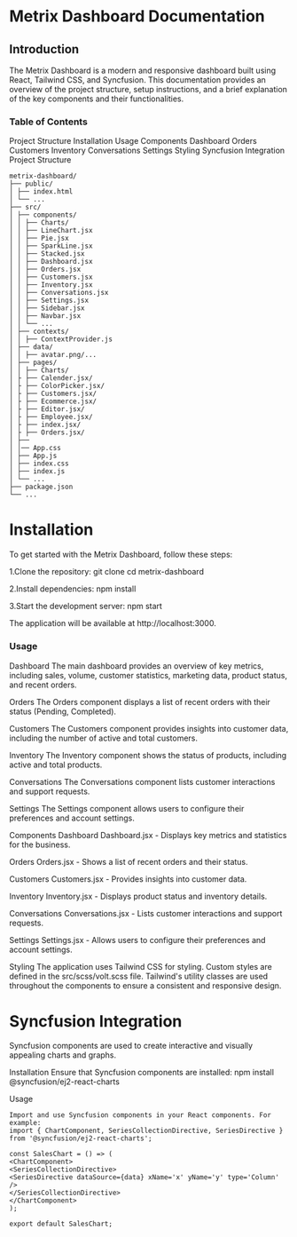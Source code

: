 # Metrix Dashboard Documentation

## Introduction

The Metrix Dashboard is a modern and responsive dashboard built using React, Tailwind CSS, and Syncfusion. This documentation provides an overview of the project structure, setup instructions, and a brief explanation of the key components and their functionalities.

### Table of Contents

Project Structure
Installation
Usage
Components
Dashboard
Orders
Customers
Inventory
Conversations
Settings
Styling
Syncfusion Integration
Project Structure

```
metrix-dashboard/
├── public/
│ ├── index.html
│ └── ...
├── src/
│ ├── components/
│ │ ├── Charts/
│ │ ├── LineChart.jsx
│ │ ├── Pie.jsx
│ │ ├── SparkLine.jsx
│ │ ├── Stacked.jsx
│ │ ├── Dashboard.jsx
│ │ ├── Orders.jsx
│ │ ├── Customers.jsx
│ │ ├── Inventory.jsx
│ │ ├── Conversations.jsx
│ │ ├── Settings.jsx
│ │ ├── Sidebar.jsx
│ │ ├── Navbar.jsx
│ │ └── ...
│ ├── contexts/
│ │ ├── ContextProvider.js
│ ├── data/
│ │ ├── avatar.png/...
│ ├── pages/
│ │ ├── Charts/
│ ├ ├── Calender.jsx/
│ ├ ├── ColorPicker.jsx/
│ ├ ├── Customers.jsx/
│ ├ ├── Ecommerce.jsx/
│ ├ ├── Editor.jsx/
│ ├ ├── Employee.jsx/
│ ├ ├── index.jsx/
│ ├ ├── Orders.jsx/
│ ├──
│ │── App.css
│ ├── App.js
│ ├── index.css
│ ├── index.js
│ └── ...
├── package.json
└── ...
```

# Installation

To get started with the Metrix Dashboard, follow these steps:

1.Clone the repository:
git clone <repository-url>
cd metrix-dashboard

2.Install dependencies:
npm install

3.Start the development server:
npm start

The application will be available at http://localhost:3000.

### Usage

Dashboard
The main dashboard provides an overview of key metrics, including sales, volume, customer statistics, marketing data, product status, and recent orders.

Orders
The Orders component displays a list of recent orders with their status (Pending, Completed).

Customers
The Customers component provides insights into customer data, including the number of active and total customers.

Inventory
The Inventory component shows the status of products, including active and total products.

Conversations
The Conversations component lists customer interactions and support requests.

Settings
The Settings component allows users to configure their preferences and account settings.

Components
Dashboard
Dashboard.jsx - Displays key metrics and statistics for the business.

Orders
Orders.jsx - Shows a list of recent orders and their status.

Customers
Customers.jsx - Provides insights into customer data.

Inventory
Inventory.jsx - Displays product status and inventory details.

Conversations
Conversations.jsx - Lists customer interactions and support requests.

Settings
Settings.jsx - Allows users to configure their preferences and account settings.

Styling
The application uses Tailwind CSS for styling. Custom styles are defined in the src/scss/volt.scss file. Tailwind's utility classes are used throughout the components to ensure a consistent and responsive design.

# Syncfusion Integration

Syncfusion components are used to create interactive and visually appealing charts and graphs.

Installation
Ensure that Syncfusion components are installed:
npm install @syncfusion/ej2-react-charts

Usage

```
Import and use Syncfusion components in your React components. For example:
import { ChartComponent, SeriesCollectionDirective, SeriesDirective } from '@syncfusion/ej2-react-charts';

const SalesChart = () => (
<ChartComponent>
<SeriesCollectionDirective>
<SeriesDirective dataSource={data} xName='x' yName='y' type='Column' />
</SeriesCollectionDirective>
</ChartComponent>
);

export default SalesChart;
```
